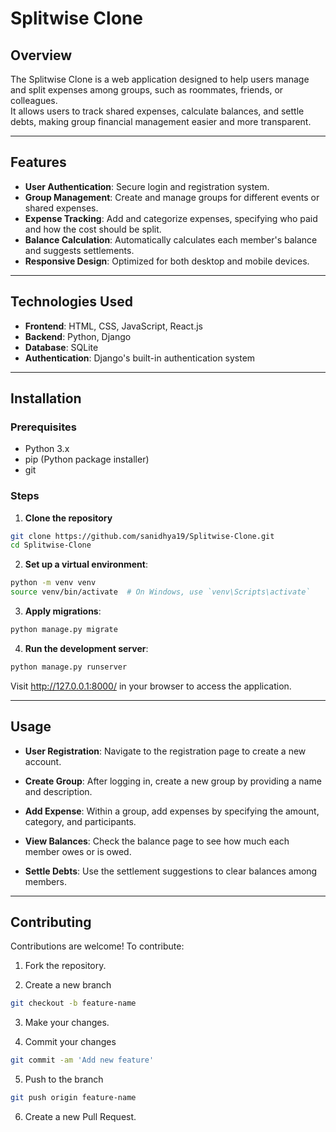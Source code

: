 # Splitwise Clone

## Overview

The Splitwise Clone is a web application designed to help users manage and split expenses among groups, such as roommates, friends, or colleagues.  
It allows users to track shared expenses, calculate balances, and settle debts, making group financial management easier and more transparent.

---

## Features

- **User Authentication**: Secure login and registration system.
- **Group Management**: Create and manage groups for different events or shared expenses.
- **Expense Tracking**: Add and categorize expenses, specifying who paid and how the cost should be split.
- **Balance Calculation**: Automatically calculates each member's balance and suggests settlements.
- **Responsive Design**: Optimized for both desktop and mobile devices.

---

## Technologies Used

- **Frontend**: HTML, CSS, JavaScript, React.js
- **Backend**: Python, Django
- **Database**: SQLite
- **Authentication**: Django's built-in authentication system

---

## Installation

### Prerequisites

- Python 3.x  
- pip (Python package installer)  
- git  

### Steps

1. **Clone the repository**

```bash
git clone https://github.com/sanidhya19/Splitwise-Clone.git
cd Splitwise-Clone
```

2. **Set up a virtual environment**:

```bash
python -m venv venv
source venv/bin/activate  # On Windows, use `venv\Scripts\activate`
```

3. **Apply migrations**:

```bash
python manage.py migrate
```

4. **Run the development server**:

```bash
python manage.py runserver
```

Visit http://127.0.0.1:8000/ in your browser to access the application.

---

## Usage

- **User Registration**: Navigate to the registration page to create a new account.

- **Create Group**: After logging in, create a new group by providing a name and description.

- **Add Expense**: Within a group, add expenses by specifying the amount, category, and participants.

- **View Balances**: Check the balance page to see how much each member owes or is owed.

- **Settle Debts**: Use the settlement suggestions to clear balances among members.

---

## Contributing

Contributions are welcome! To contribute:

1. Fork the repository.

2. Create a new branch
```bash
git checkout -b feature-name
```

3. Make your changes.

4. Commit your changes

```bash
git commit -am 'Add new feature'
```

5. Push to the branch

```bash  
git push origin feature-name
```

6. Create a new Pull Request.
